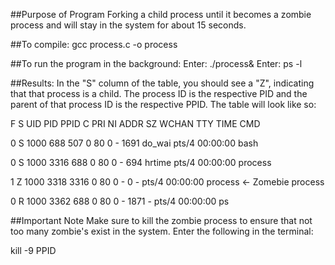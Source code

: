 ##Purpose of Program 
Forking a child process until it becomes a zombie process and will stay in the system for about 15 seconds. 

##To compile: 
gcc process.c -o process 

##To run the program in the background: 
Enter: ./process& 
Enter: ps -l 

##Results: 
In the "S" column of the table, you should see a "Z", indicating that that process is a child. The process ID is the respective PID and the parent of that process ID is the respective PPID. The table will look like so: 

F S   UID     PID    PPID  C PRI  NI ADDR SZ WCHAN  TTY          TIME CMD 

0 S  1000     688     507  0  80   0 -  1691 do_wai pts/4    00:00:00 bash 

0 S  1000    3316     688  0  80   0 -   694 hrtime pts/4    00:00:00 process 

1 Z  1000    3318    3316  0  80   0 -     0 -      pts/4    00:00:00 process <defunct> <- Zomebie process 

0 R  1000    3362     688  0  80   0 -  1871 -      pts/4    00:00:00 ps 

##Important Note 
Make sure to kill the zombie process to ensure that not too many zombie's exist in the system. Enter the following in the terminal: 

kill -9 PPID 